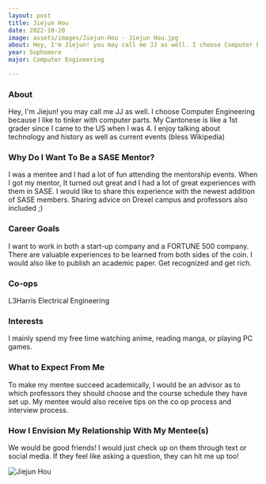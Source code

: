 ```yaml
---
layout: post
title: Jiejun Hou 
date: 2022-10-20
image: assets/images/Jiejun-Hou - Jiejun Hou.jpg
about: Hey, I'm Jiejun! you may call me JJ as well. I choose Computer Engineering because I like to tinker with computer parts. My Cantonese is like a 1st grader since I came to the US when I was 4. I enjoy talking about technology and history as well as current events (bless Wikipedia)
year: Sophomore
major: Computer Engineering

---
```


### About

Hey, I'm Jiejun! you may call me JJ as well. I choose Computer Engineering because I like to tinker with computer parts. My Cantonese is like a 1st grader since I came to the US when I was 4. I enjoy talking about technology and history as well as current events (bless Wikipedia)

### Why Do I Want To Be a SASE Mentor?

I was a mentee and I had a lot of fun attending the mentorship events. When I got my mentor, It turned out great and I had a lot of great experiences with them in SASE. I would like to share this experience with the newest addition of SASE members. Sharing advice on Drexel campus and professors also included ;)

### Career Goals

I want to work in both a start-up company and a FORTUNE 500 company. There are valuable experiences to be learned from both sides of the coin. I would also like to publish an academic paper. Get recognized and get rich.

### Co-ops

L3Harris Electrical Engineering

### Interests

I mainly spend my free time watching anime, reading manga, or playing PC games.

### What to Expect From Me

To make my mentee succeed academically, I would be an advisor as to which professors they should choose and the course schedule they have set up. My mentee would also receive tips on the co op process and interview process. 

### How I Envision My Relationship With My Mentee(s) 

We would be good friends! I would just check up on them through text or social media. If they feel like asking a question, they can hit me up too! 

<div class="text-center my-5">
    <img src="https://sase-drexel.github.io/mentorship-2021/assets/images/Jiejun-Hou.jpg" alt="Jiejun Hou" class="rounded post-img" />
</div>
